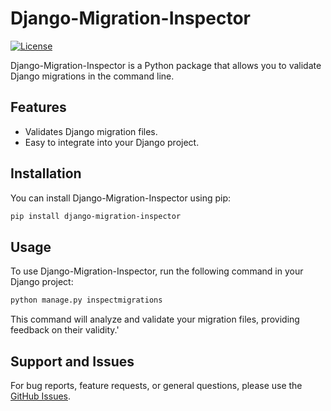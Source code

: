 # Django-Migration-Inspector

[![License](https://img.shields.io/badge/License-BSD_3--Clause-blue.svg)](https://opensource.org/licenses/BSD-3-Clause)

Django-Migration-Inspector is a Python package that allows you to validate Django migrations in the command line.

## Features

- Validates Django migration files.
- Easy to integrate into your Django project.

## Installation

You can install Django-Migration-Inspector using pip:

```bash
pip install django-migration-inspector
```

## Usage
To use Django-Migration-Inspector, run the following command in your Django project:

```bash
python manage.py inspectmigrations
```
This command will analyze and validate your migration files, providing feedback on their validity.'

## Support and Issues
For bug reports, feature requests, or general questions, please use the [GitHub Issues](https://github.com/SamarthParnami/django-migration-inspector/issues).